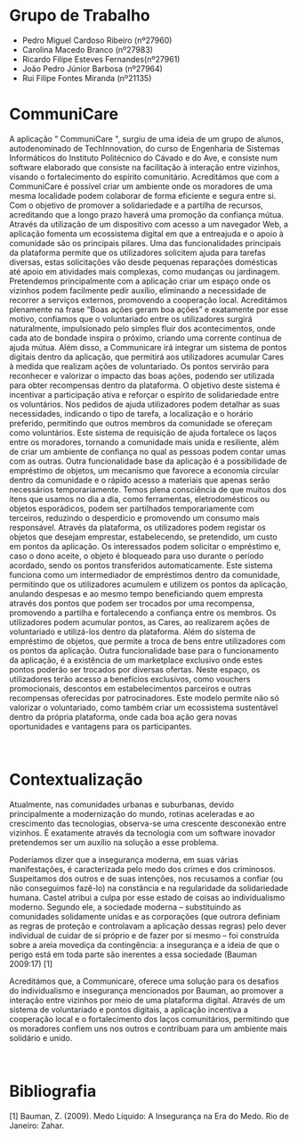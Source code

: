 # Grupo de Trabalho

- Pedro Miguel Cardoso Ribeiro (nº27960)
- Carolina Macedo Branco (nº27983)
- Ricardo Filipe Esteves Fernandes(nº27961)
- João Pedro Júnior Barbosa (nº27964)
- Rui Filipe Fontes Miranda (nº21135)

# CommuniCare

A aplicação " CommuniCare ", surgiu de uma ideia de um grupo de alunos, autodenominado de TechInnovation, do curso de Engenharia de Sistemas Informáticos do Instituto Politécnico do Cávado e do Ave, e consiste num software elaborado que consiste na facilitação à interação entre vizinhos, visando o fortalecimento do espírito comunitário. Acreditámos que com a CommuniCare é possível criar um ambiente onde os moradores de uma mesma localidade podem colaborar de forma eficiente e segura entre si. Com o objetivo de promover a solidariedade e a partilha de recursos, acreditando que a longo prazo haverá uma promoção da confiança mútua. Através da utilização de um dispositivo com acesso a um navegador Web, a aplicação fomenta um ecossistema digital em que a entreajuda e o apoio à comunidade são os principais pilares.
Uma das funcionalidades principais da plataforma permite que os utilizadores solicitem ajuda para tarefas diversas, estas solicitações vão desde pequenas reparações domésticas até apoio em atividades mais complexas, como mudanças ou jardinagem. Pretendemos principalmente com a aplicação criar um espaço onde os vizinhos podem facilmente pedir auxílio, eliminando a necessidade de recorrer a serviços externos, promovendo a cooperação local. Acreditámos plenamente na frase “Boas ações geram boa ações” e exatamente por esse motivo, confiamos que o voluntariado entre os utilizadores surgirá naturalmente, impulsionado pelo simples fluir dos acontecimentos, onde cada ato de bondade inspira o próximo, criando uma corrente contínua de ajuda mútua. Além disso, a Communicare irá integrar um sistema de pontos digitais dentro da aplicação, que permitirá aos utilizadores acumular Cares à medida que realizam ações de voluntariado. Os pontos servirão para reconhecer e valorizar o impacto das boas ações, podendo ser utilizada para obter recompensas dentro da plataforma. O objetivo deste sistema é incentivar a participação ativa e reforçar o espírito de solidariedade entre os voluntários. Nos pedidos de ajuda utilizadores podem detalhar as suas necessidades, indicando o tipo de tarefa, a localização e o horário preferido, permitindo que outros membros da comunidade se ofereçam como voluntários. Este sistema de requisição de ajuda fortalece os laços entre os moradores, tornando a comunidade mais unida e resiliente, além de criar um ambiente de confiança no qual as pessoas podem contar umas com as outras.
Outra funcionalidade base da aplicação é a possibilidade de empréstimo de objetos, um mecanismo que favorece a economia circular dentro da comunidade e o rápido acesso a materiais que apenas serão necessários temporariamente. Temos plena consciência de que muitos dos itens que usamos no dia a dia, como ferramentas, eletrodomésticos ou objetos esporádicos, podem ser partilhados temporariamente com terceiros, reduzindo o desperdício e promovendo um consumo mais responsável. Através da plataforma, os utilizadores podem registar os objetos que desejam emprestar, estabelecendo, se pretendido, um custo em pontos da aplicação. Os interessados podem solicitar o empréstimo e, caso o dono aceite, o objeto é bloqueado para uso durante o período acordado, sendo os pontos transferidos automaticamente. Este sistema funciona como um intermediador de empréstimos dentro da comunidade, permitindo que os utilizadores acumulem e utilizem os pontos da aplicação, anulando despesas e ao mesmo tempo beneficiando quem empresta através dos pontos que podem ser trocados por uma recompensa, promovendo a partilha e fortalecendo a confiança entre os membros.
Os utilizadores podem acumular pontos, as Cares, ao realizarem ações de voluntariado e utilizá-los dentro da plataforma. Além do sistema de empréstimo de objetos, que permite a troca de bens entre utilizadores com os pontos da aplicação. Outra funcionalidade base para o funcionamento da aplicação, é a existência de um marketplace exclusivo onde estes pontos  poderão ser trocados por diversas ofertas. Neste espaço, os utilizadores terão acesso a benefícios exclusivos, como vouchers promocionais, descontos em estabelecimentos parceiros e outras recompensas oferecidas por patrocinadores. Este modelo permite não só valorizar o voluntariado, como também criar um ecossistema sustentável dentro da própria plataforma, onde cada boa ação gera novas oportunidades e vantagens para os participantes.

 
# Contextualização

Atualmente, nas comunidades urbanas e suburbanas, devido principalmente a modernização do mundo, rotinas aceleradas e ao crescimento das tecnologias, observa-se uma crescente desconexão entre vizinhos. É exatamente através da tecnologia com um software inovador pretendemos ser um auxílio na solução a esse problema. 


Poderíamos dizer que a insegurança moderna, em suas várias manifestações, é caracterizada pelo medo dos crimes e dos criminosos. Suspeitamos dos outros e de suas intenções, nos recusamos a confiar (ou não conseguimos fazê-lo) na constância e na regularidade da solidariedade humana. Castel atribui a culpa por esse estado de coisas ao individualismo moderno. Segundo ele, a sociedade moderna – substituindo as comunidades solidamente unidas e as corporações (que outrora definiam as regras de proteção e controlavam a aplicação dessas regras) pelo dever individual de cuidar de si próprio e de fazer por si mesmo – foi construída sobre a areia movediça da contingência: a insegurança e a ideia de que o perigo está em toda parte são inerentes a essa sociedade (Bauman 2009:17) [1]


Acreditámos que, a Communicare, oferece uma solução para os desafios do individualismo e insegurança mencionados por Bauman, ao promover a interação entre vizinhos por meio de uma plataforma digital. Através de um sistema de voluntariado e pontos digitais, a aplicação incentiva a cooperação local e o fortalecimento dos laços comunitários, permitindo que os moradores confiem uns nos outros e contribuam para um ambiente mais solidário e unido.

 
# Bibliografia

[1] Bauman, Z. (2009). Medo Líquido: A Insegurança na Era do Medo. Rio de Janeiro: Zahar.
